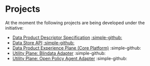 # Projects

At the moment the following projects are being developed under the initiative:

- [Data Product Descriptor Specification](./dpds.md)    [:simple-github:](https://github.com/opendatamesh-initiative/odm-specification-dpdescriptor)
- [Data Store API](./dsapi.md)    [:simple-github:](https://github.com/opendatamesh-initiative/odm-specification-datastoreapi)
- [Data Product Experience Plane (Core Platform)](./dpep.md)     :simple-github:
- [Utility Plane: Blindata Adapter](./blindata-adapter.md)     :simple-github:
- [Utility Plane: Open Policy Agent Adapter](./opa-adapter.md)     :simple-github: